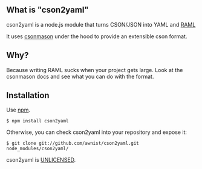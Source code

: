 ## What is "cson2yaml"

cson2yaml is a node.js module that turns CSON/JSON into YAML and [RAML](http://raml.org/)

It uses [csonmason](https://github.com/awnist/csonmason) under the hood to provide an extensible cson format.

## Why?

Because writing RAML sucks when your project gets large. Look at the csonmason docs and see what you can do with the format.

## Installation

Use [npm](http://www.npmjs.org/).

    $ npm install cson2yaml

Otherwise, you can check cson2yaml into your repository and expose it:

    $ git clone git://github.com/awnist/cson2yaml.git node_modules/cson2yaml/

cson2yaml is [UNLICENSED](http://unlicense.org/).

